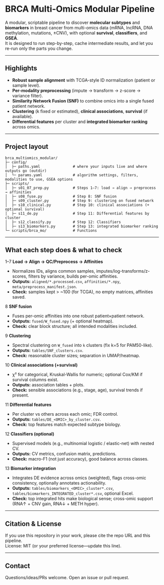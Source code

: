 # BRCA Multi-Omics Modular Pipeline

A modular, scriptable pipeline to discover **molecular subtypes** and **biomarkers** in breast cancer from multi-omics data (mRNA, lncRNA, DNA methylation, mutations, ±CNV), with optional **survival**, **classifiers**, and **GSEA**.  
It is designed to run step-by-step, cache intermediate results, and let you re-run only the parts you change.

---

## Highlights
- **Robust sample alignment** with TCGA-style ID normalization (patient or sample level).
- **Per-modality preprocessing** (impute → transform → z-score → variance filter).
- **Similarity Network Fusion (SNF)** to combine omics into a single fused patient network.
- **Clustering** (k fixed or estimated), **clinical associations**, **survival** (if available).
- **Differential features** per cluster and **integrated biomarker ranking** across omics.

---

## Project layout

```
brca_multiomics_modular/
├─ config/
│  ├─ paths.yaml               # where your inputs live and where outputs go (outdir)
│  └─ params.yaml              # algorithm settings, filters, modalities to use, GSEA options
├─ scripts/
│  ├─ s01_07_prep.py           # Steps 1–7: load → align → preprocess → affinities
│  ├─ s08_fuse.py              # Step 8: SNF fusion
│  ├─ s09_cluster.py           # Step 9: clustering on fused network
│  ├─ s10_clinical.py          # Step 10: clinical associations (+ optional survival)
│  ├─ s11_de.py                # Step 11: Differential features by cluster
│  ├─ s12_classify.py          # Step 12: Classifiers
│  ├─ s13_biomarkers.py        # Step 13: integrated biomarker ranking
└─ scripts/brca_mo/            # Functions
```

---

## What each step does & what to check

1–7 **Load → Align → QC/Preprocess → Affinities**  
- Normalizes IDs, aligns common samples, imputes/log-transforms/z-scores, filters by variance, builds per-omic affinities.  
- **Outputs:** `aligned/*.processed.csv`, `affinities/*.npy`, `meta/preprocess_manifest.json`.  
- **Check:** samples kept > ~100 (for TCGA), no empty matrices, affinities saved.

8 **SNF fusion**  
- Fuses per-omic affinities into one robust patient×patient network.  
- **Outputs:** `fused/W_fused.npy` (+ optional heatmap).  
- **Check:** clear block structure; all intended modalities included.

9 **Clustering**  
- Spectral clustering on `W_fused` into `k` clusters (fix k=5 for PAM50-like).  
- **Outputs:** `tables/SNF_clusters.csv`.  
- **Check:** reasonable cluster sizes; separation in UMAP/heatmap.

10 **Clinical associations (+survival)**  
- χ² for categorical, Kruskal-Wallis for numeric; optional Cox/KM if survival columns exist.  
- **Outputs:** association tables + plots.  
- **Check:** sensible associations (e.g., stage, age), survival trends if present.

11 **Differential features**  
- Per cluster vs others across each omic; FDR control.  
- **Outputs:** `tables/DE_<OMIC>_by_cluster.csv`.  
- **Check:** top features match expected subtype biology.

12 **Classifiers (optional)**  
- Supervised models (e.g., multinomial logistic / elastic-net) with nested CV.  
- **Outputs:** CV metrics, confusion matrix, predictions.  
- **Check:** macro-F1 (not just accuracy), good balance across classes.

13 **Biomarker integration**  
- Integrates DE evidence across omics (weighted), flags cross-omic consistency, optionally annotates actionability.  
- **Outputs:** `tables/biomarkers_<OMIC>_cluster*.csv`, `tables/biomarkers_INTEGRATED_cluster*.csv`, optional Excel.  
- **Check:** top integrated hits make biological sense; cross-omic support (RNA↑ + CNV gain, RNA↓ + METH hyper).

---

## Citation & License

If you use this repository in your work, please cite the repo URL and this pipeline.  
License: MIT (or your preferred license—update this line).

---

## Contact

Questions/ideas/PRs welcome. Open an issue or pull request.
